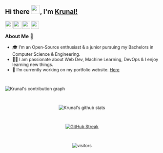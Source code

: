 ## Hi there <img src="https://github.com/TheDudeThatCode/TheDudeThatCode/blob/master/Assets/Hi.gif" width="29px">, I'm [Krunal!](https://krunalgamit.herokuapp.com/) 

<a href="https://www.linkedin.com/in/krunal-gamit/">
  <img align="left" width="24px" src="https://cdn.jsdelivr.net/npm/simple-icons@v3/icons/linkedin.svg"  />
</a>
<a href="https://twitter.com/krunalgamit_">
  <img align="left" width="26px" src="https://cdn.jsdelivr.net/npm/simple-icons@v3/icons/twitter.svg" />
</a>
<a href="mailto:krooksgeek@gmail.com">
  <img align="left" width="26px" src="https://cdn.jsdelivr.net/npm/simple-icons@v3/icons/gmail.svg" />
</a>
<a href="https://dev.to/krunalgamit">
  <img align="left" width="26px" src="https://cdn.jsdelivr.net/npm/simple-icons@v3/icons/medium.svg" />
</a>

<br />

<!--
**krooksgeek/krooksgeek** is a ✨ _special_ ✨ repository because its `README.md` (this file) appears on your GitHub profile.

Here are some ideas to get you started:

- 🔭 I’m currently working on ...
- 🌱 I’m currently learning ...
- 👯 I’m looking to collaborate on ...
- 🤔 I’m looking for help with ...
- 💬 Ask me about ...
- 📫 How to reach me: ...
- 😄 Pronouns: ...
- ⚡ Fun fact: ...
-->



### About Me 🚀

- 🎓 I’m an Open-Source enthusiast & a junior pursuing my Bachelors in Computer Science & Engineering.
- 👨‍💻 I am passionate about Web Dev, Machine Learning, DevOps & I enjoy learning new things. 
- 🔭 I’m currently working on my portfolio website. <a href="https://krunalgamit.herokuapp.com">Here</a>


<br/>

  
![Krunal's contribution graph](https://activity-graph.herokuapp.com/graph?username=krooksgeek&theme=react-dark&hide_border=true&area=true)
  
<br/>

<div align='center'>

![Krunal's github stats](https://github-readme-stats.vercel.app/api?username=krooksgeek&show_icons=true&theme=dark&hide_border=true)

<br/>

[![GitHub Streak](https://git-streak-stat-krooks.herokuapp.com?user=krooksgeek&theme=chartreuse-dark&hide_border=true&date_format=M%20j%5B%2C%20Y%5D&stroke=000000)](https://git.io/streak-stats)

<br />
 
![visitors](https://visitor-badge.laobi.icu/badge?page_id=krooksgeek.kunal-krooksgeek)

 </div>
